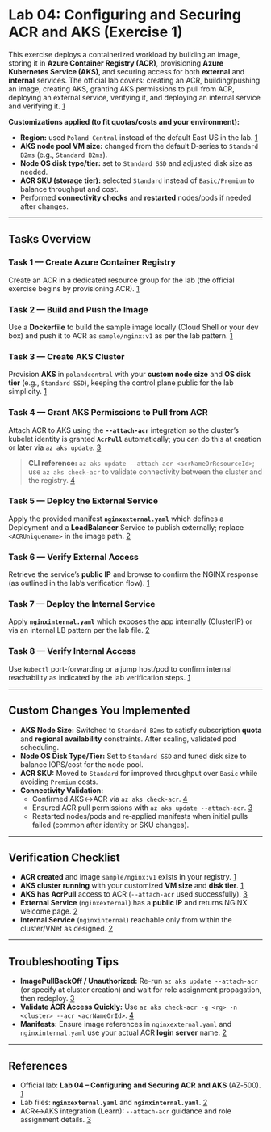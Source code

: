 # Lab 04: Configuring and Securing ACR and AKS (Exercise 1)

This exercise deploys a containerized workload by building an image, storing it in **Azure Container Registry (ACR)**, provisioning **Azure Kubernetes Service (AKS)**, and securing access for both **external** and **internal** services. The official lab covers: creating an ACR, building/pushing an image, creating AKS, granting AKS permissions to pull from ACR, deploying an external service, verifying it, and deploying an internal service and verifying it. [1](https://github.com/MicrosoftLearning/AZ500-AzureSecurityTechnologies/blob/master/Instructions/Labs/LAB_04_ConfiguringandSecuringACRandAKS.MD)

**Customizations applied (to fit quotas/costs and your environment):**
- **Region:** used `Poland Central` instead of the default East US in the lab. [1](https://github.com/MicrosoftLearning/AZ500-AzureSecurityTechnologies/blob/master/Instructions/Labs/LAB_04_ConfiguringandSecuringACRandAKS.MD)  
- **AKS node pool VM size:** changed from the default D‑series to `Standard B2ms` (e.g., `Standard B2ms`).  
- **Node OS disk type/tier:** set to `Standard SSD` and adjusted disk size as needed.  
- **ACR SKU (storage tier):** selected `Standard` instead of `Basic/Premium` to balance throughput and cost.  
- Performed **connectivity checks** and **restarted** nodes/pods if needed after changes.

---

## Tasks Overview

### Task 1 — Create Azure Container Registry
Create an ACR in a dedicated resource group for the lab (the official exercise begins by provisioning ACR). [1](https://github.com/MicrosoftLearning/AZ500-AzureSecurityTechnologies/blob/master/Instructions/Labs/LAB_04_ConfiguringandSecuringACRandAKS.MD)

### Task 2 — Build and Push the Image
Use a **Dockerfile** to build the sample image locally (Cloud Shell or your dev box) and push it to ACR as `sample/nginx:v1` as per the lab pattern. [1](https://github.com/MicrosoftLearning/AZ500-AzureSecurityTechnologies/blob/master/Instructions/Labs/LAB_04_ConfiguringandSecuringACRandAKS.MD)

### Task 3 — Create AKS Cluster
Provision **AKS** in `polandcentral` with your **custom node size** and **OS disk tier** (e.g., `Standard SSD`), keeping the control plane public for the lab simplicity. [1](https://github.com/MicrosoftLearning/AZ500-AzureSecurityTechnologies/blob/master/Instructions/Labs/LAB_04_ConfiguringandSecuringACRandAKS.MD)

### Task 4 — Grant AKS Permissions to Pull from ACR
Attach ACR to AKS using the **`--attach-acr`** integration so the cluster’s kubelet identity is granted **`AcrPull`** automatically; you can do this at creation or later via `az aks update`. [3](https://learn.microsoft.com/en-us/azure/aks/cluster-container-registry-integration)

> **CLI reference:** `az aks update --attach-acr <acrNameOrResourceId>`; use `az aks check-acr` to validate connectivity between the cluster and the registry. [4](https://learn.microsoft.com/en-us/cli/azure/aks?view=azure-cli-latest)

### Task 5 — Deploy the External Service
Apply the provided manifest **`nginxexternal.yaml`** which defines a Deployment and a **LoadBalancer** Service to publish externally; replace `<ACRUniquename>` in the image path. [2](https://github.com/MicrosoftLearning/AZ500-AzureSecurityTechnologies/blob/master/Allfiles/Labs/09/nginxexternal.yaml)

### Task 6 — Verify External Access
Retrieve the service’s **public IP** and browse to confirm the NGINX response (as outlined in the lab’s verification flow). [1](https://github.com/MicrosoftLearning/AZ500-AzureSecurityTechnologies/blob/master/Instructions/Labs/LAB_04_ConfiguringandSecuringACRandAKS.MD)

### Task 7 — Deploy the Internal Service
Apply **`nginxinternal.yaml`** which exposes the app internally (ClusterIP) or via an internal LB pattern per the lab file. [2](https://github.com/MicrosoftLearning/AZ500-AzureSecurityTechnologies/blob/master/Allfiles/Labs/09/nginxexternal.yaml)

### Task 8 — Verify Internal Access
Use `kubectl` port-forwarding or a jump host/pod to confirm internal reachability as indicated by the lab verification steps. [1](https://github.com/MicrosoftLearning/AZ500-AzureSecurityTechnologies/blob/master/Instructions/Labs/LAB_04_ConfiguringandSecuringACRandAKS.MD)

---

## Custom Changes You Implemented

- **AKS Node Size:** Switched to `Standard B2ms` to satisfy subscription **quota** and **regional availability** constraints. After scaling, validated pod scheduling.  
- **Node OS Disk Type/Tier:** Set to `Standard SSD` and tuned disk size to balance IOPS/cost for the node pool.  
- **ACR SKU:** Moved to `Standard` for improved throughput over `Basic` while avoiding `Premium` costs.  
- **Connectivity Validation:**  
  - Confirmed AKS↔ACR via `az aks check-acr`. [4](https://learn.microsoft.com/en-us/cli/azure/aks?view=azure-cli-latest)  
  - Ensured ACR pull permissions with `az aks update --attach-acr`. [3](https://learn.microsoft.com/en-us/azure/aks/cluster-container-registry-integration)  
  - Restarted nodes/pods and re‑applied manifests when initial pulls failed (common after identity or SKU changes).

---

## Verification Checklist

- **ACR created** and image `sample/nginx:v1` exists in your registry. [1](https://github.com/MicrosoftLearning/AZ500-AzureSecurityTechnologies/blob/master/Instructions/Labs/LAB_04_ConfiguringandSecuringACRandAKS.MD)  
- **AKS cluster running** with your customized **VM size** and **disk tier**. [1](https://github.com/MicrosoftLearning/AZ500-AzureSecurityTechnologies/blob/master/Instructions/Labs/LAB_04_ConfiguringandSecuringACRandAKS.MD)  
- **AKS has AcrPull** access to ACR (`--attach-acr` used successfully). [3](https://learn.microsoft.com/en-us/azure/aks/cluster-container-registry-integration)  
- **External Service** (`nginxexternal`) has a **public IP** and returns NGINX welcome page. [2](https://github.com/MicrosoftLearning/AZ500-AzureSecurityTechnologies/blob/master/Allfiles/Labs/09/nginxexternal.yaml)  
- **Internal Service** (`nginxinternal`) reachable only from within the cluster/VNet as designed. [2](https://github.com/MicrosoftLearning/AZ500-AzureSecurityTechnologies/blob/master/Allfiles/Labs/09/nginxexternal.yaml)

---

## Troubleshooting Tips

- **ImagePullBackOff / Unauthorized:** Re-run `az aks update --attach-acr` (or specify at cluster creation) and wait for role assignment propagation, then redeploy. [3](https://learn.microsoft.com/en-us/azure/aks/cluster-container-registry-integration)  
- **Validate ACR Access Quickly:** Use `az aks check-acr -g <rg> -n <cluster> --acr <acrNameOrId>`. [4](https://learn.microsoft.com/en-us/cli/azure/aks?view=azure-cli-latest)  
- **Manifests:** Ensure image references in `nginxexternal.yaml` and `nginxinternal.yaml` use your actual ACR **login server** name. [2](https://github.com/MicrosoftLearning/AZ500-AzureSecurityTechnologies/blob/master/Allfiles/Labs/09/nginxexternal.yaml)

---

## References
- Official lab: **Lab 04 – Configuring and Securing ACR and AKS** (AZ‑500). [1](https://github.com/MicrosoftLearning/AZ500-AzureSecurityTechnologies/blob/master/Instructions/Labs/LAB_04_ConfiguringandSecuringACRandAKS.MD)  
- Lab files: **`nginxexternal.yaml`** and **`nginxinternal.yaml`**. [2](https://github.com/MicrosoftLearning/AZ500-AzureSecurityTechnologies/blob/master/Allfiles/Labs/09/nginxexternal.yaml)  
- ACR↔AKS integration (Learn): `--attach-acr` guidance and role assignment details. [3](https://learn.microsoft.com/en-us/azure/aks/cluster-container-registry-integration)  
